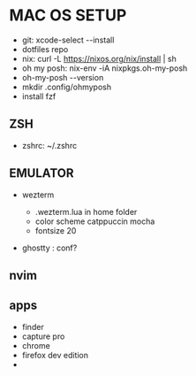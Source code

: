 # MAC OS SETUP

- git: xcode-select --install
- dotfiles repo
- nix: curl -L https://nixos.org/nix/install | sh
- oh my posh: nix-env -iA nixpkgs.oh-my-posh
- oh-my-posh --version
- mkdir .config/ohmyposh
- install fzf 



## ZSH
- zshrc: ~/.zshrc

## EMULATOR
- wezterm
  - .wezterm.lua in home folder
  - color scheme catppuccin mocha
  - fontsize 20

- ghostty : conf?

## nvim


## apps

- finder
- capture pro
- chrome
- firefox dev edition
- 
